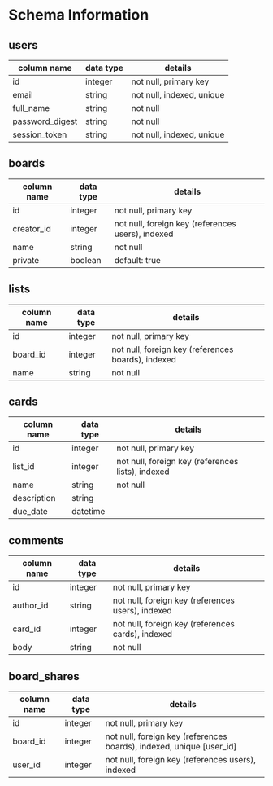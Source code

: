 # Schema Information

## users
column name     | data type | details
----------------|-----------|-----------------------
id              | integer   | not null, primary key
email           | string    | not null, indexed, unique
full_name       | string    | not null
password_digest | string    | not null
session_token   | string    | not null, indexed, unique

## boards
column name | data type | details
------------|-----------|-----------------------
id          | integer   | not null, primary key
creator_id  | integer   | not null, foreign key (references users), indexed
name        | string    | not null
private     | boolean   | default: true

## lists
column name | data type | details
------------|-----------|-----------------------
id          | integer   | not null, primary key
board_id    | integer   | not null, foreign key (references boards), indexed
name        | string    | not null

## cards
column name | data type | details
------------|-----------|-----------------------
id          | integer   | not null, primary key
list_id     | integer   | not null, foreign key (references lists), indexed
name        | string    | not null
description | string    |
due_date    | datetime  |

## comments
column name | data type | details
------------|-----------|-----------------------
id          | integer   | not null, primary key
author_id   | string    | not null, foreign key (references users), indexed
card_id     | integer   | not null, foreign key (references cards), indexed
body        | string    | not null

## board_shares
column name | data type | details
------------|-----------|-----------------------
id          | integer   | not null, primary key
board_id    | integer   | not null, foreign key (references boards), indexed, unique [user_id]
user_id     | integer   | not null, foreign key (references users), indexed
